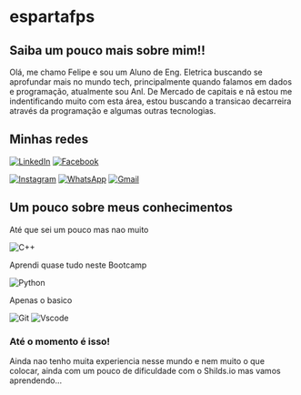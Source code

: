 # espartafps

## Saiba um pouco mais sobre mim!!

Olá, me chamo Felipe e sou um Aluno de Eng. Eletrica buscando se aprofundar mais no mundo tech, principalmente quando falamos em dados e programação, atualmente sou Anl. De Mercado de capitais e nã estou me indentificando muito com esta área, estou buscando a transicao decarreira através da programação e algumas outras tecnologias.

## Minhas redes 

[![LinkedIn](https://img.shields.io/badge/LinkedIn-0077B5?style=for-the-badge&logo=linkedin&logoColor=white)](https://www.linkedin.com/in/felipesilvanuts/)
[![Facebook](https://img.shields.io/badge/Facebook-1877F2?style=for-the-badge&logo=facebook&logoColor=white)](https://www.facebook.com/profile.php?id=100006476032088)

[![Instagram](https://img.shields.io/badge/-Instagram-%23E4405F?style=for-the-badge&logo=instagram&logoColor=white)](https://www.instagram.com/SEUUSERNAME/)
[![WhatsApp](https://img.shields.io/badge/WhatsApp-25D366?style=for-the-badge&logo=whatsapp&logoColor=white)]( https://wa.me/qr/DUYIHEDLM65QA1)
[![Gmail](https://img.shields.io/badge/Gmail-333333?style=for-the-badge&logo=gmail&logoColor=red)](mailto:esparta.fps@gmail.com)

## Um pouco sobre meus conhecimentos

Até que sei um pouco mas nao muito

![C++](https://img.shields.io/badge/C%2B%2B-00599C?style=for-the-badge&logo=c%2B%2B&logoColor=white)   

Aprendi quase tudo neste Bootcamp 

![Python](https://img.shields.io/badge/python-3670A0?style=for-the-badge&logo=python&logoColor=ffdd54)

Apenas o basico 

![Git](https://img.shields.io/badge/GIT-E44C30?style=for-the-badge&logo=git&logoColor=white)
![Vscode](https://img.shields.io/badge/Vscode-007ACC?style=for-the-badge&logo=visual-studio-code&logoColor=white)

### Até  o momento é isso!

Ainda nao tenho muita experiencia nesse mundo e nem muito o que colocar, ainda com um pouco de dificuldade com o Shilds.io mas vamos aprendendo...


